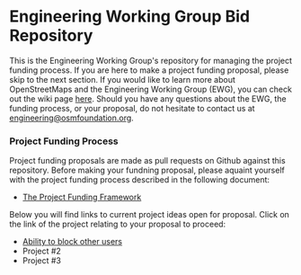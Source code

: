 # Engineering Working Group Bid Repository

This is the Engineering Working Group's repository for managing the project funding process. If you are here to make a project funding proposal, please skip to the next section. If you would like to learn more about OpenStreetMaps and the Engineering Working Group (EWG), you can check out the wiki page [here](https://wiki.osmfoundation.org/wiki/Engineering_Working_Group). Should you have any questions about the EWG, the funding process, or your proposal, do not hesitate to contact us at [engineering@osmfoundation.org](mailto:engineering@osmfoundation.org).

### Project Funding Process

Project funding proposals are made as pull requests on Github against this repository. Before making your fundning proposal, please aquaint yourself with the project funding process described in the following document:

* [The Project Funding Framework](https://wiki.osmfoundation.org/wiki/Engineering_Working_Group/Project_Funding_Framework)

Below you will find links to current project ideas open for proposal. Click on the link of the project relating to your proposal to proceed:

* [Ability to block other users](/projects/ability-to-block-other-users)
* Project #2
* Project #3
